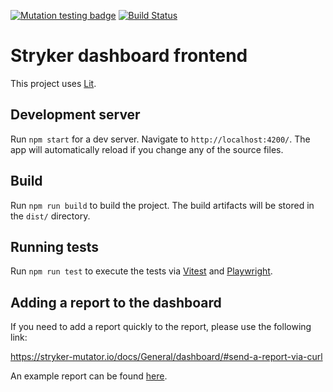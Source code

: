[![Mutation testing badge](https://img.shields.io/endpoint?style=flat&url=https%3A%2F%2Fbadge-api.stryker-mutator.io%2Fgithub.com%2Fstryker-mutator%2Fstryker-dashboard%2Fmaster%3Fmodule%3Dwebsite-frontend)](https://badge-api.stryker-mutator.io/github.com/stryker-mutator/stryker-dashboard/master?module=website-frontend)
[![Build Status](https://github.com/stryker-mutator/stryker-dashboard/workflows/CI/badge.svg)](https://github.com/stryker-mutator/stryker-dashboard/actions?workflow=CI)

# Stryker dashboard frontend

This project uses [Lit](https://lit.dev/).

## Development server

Run `npm start` for a dev server. Navigate to `http://localhost:4200/`. The app will automatically reload if you change any of the source files.

## Build

Run `npm run build` to build the project. The build artifacts will be stored in the `dist/` directory.

## Running tests

Run `npm run test` to execute the tests via [Vitest](https://vitest.dev/) and [Playwright](https://playwright.dev/).

## Adding a report to the dashboard

If you need to add a report quickly to the report, please use the following link:

https://stryker-mutator.io/docs/General/dashboard/#send-a-report-via-curl

An example report can be found [here](./test/unit/testResources/simple-report.json).
